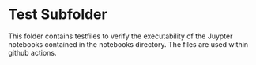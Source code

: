 # Test Subfolder
This folder contains testfiles to verify the executability of the Juypter notebooks contained in the notebooks directory. The files are used within github actions.